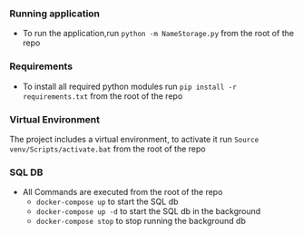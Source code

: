 ### Running application

- To run the application,run `python -m NameStorage.py` from the root of the repo

### Requirements

- To install all required python modules run `pip install -r requirements.txt` from the root of the repo

### Virtual Environment

The project includes a virtual environment, to activate it run `Source venv/Scripts/activate.bat` from the root of the repo

### SQL DB

- All Commands are executed from the root of the repo
  - `docker-compose up` to start the SQL db
  - `docker-compose up -d` to start the SQL db in the background
  - `docker-compose stop` to stop running the background db

